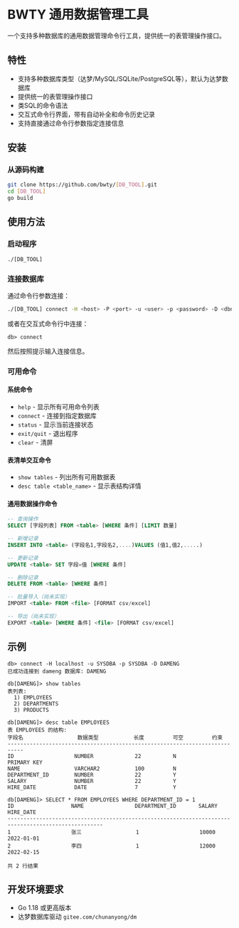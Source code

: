 # BWTY 通用数据管理工具

一个支持多种数据库的通用数据管理命令行工具，提供统一的表管理操作接口。

## 特性

- 支持多种数据库类型（达梦/MySQL/SQLite/PostgreSQL等），默认为达梦数据库
- 提供统一的表管理操作接口
- 类SQL的命令语法
- 交互式命令行界面，带有自动补全和命令历史记录
- 支持直接通过命令行参数指定连接信息

## 安装

### 从源码构建

```bash
git clone https://github.com/bwty/[DB_TOOL].git
cd [DB_TOOL]
go build
```

## 使用方法

### 启动程序

```bash
./[DB_TOOL]
```

### 连接数据库

通过命令行参数连接：

```bash
./[DB_TOOL] connect -H <host> -P <port> -u <user> -p <password> -D <dbname>
```

或者在交互式命令行中连接：

```
db> connect
```

然后按照提示输入连接信息。

### 可用命令

#### 系统命令

- `help` - 显示所有可用命令列表
- `connect` - 连接到指定数据库
- `status` - 显示当前连接状态
- `exit/quit` - 退出程序
- `clear` - 清屏

#### 表清单交互命令

- `show tables` - 列出所有可用数据表
- `desc table <table_name>` - 显示表结构详情

#### 通用数据操作命令

```sql
-- 查询操作
SELECT [字段列表] FROM <table> [WHERE 条件] [LIMIT 数量]

-- 新增记录
INSERT INTO <table> (字段名1,字段名2,....)VALUES (值1,值2,.....)

-- 更新记录
UPDATE <table> SET 字段=值 [WHERE 条件]

-- 删除记录
DELETE FROM <table> [WHERE 条件]

-- 批量导入（尚未实现）
IMPORT <table> FROM <file> [FORMAT csv/excel]

-- 导出（尚未实现）
EXPORT <table> [WHERE 条件] <file> [FORMAT csv/excel]
```

## 示例

```
db> connect -H localhost -u SYSDBA -p SYSDBA -D DAMENG
已成功连接到 dameng 数据库: DAMENG

db[DAMENG]> show tables
表列表:
  1) EMPLOYEES
  2) DEPARTMENTS
  3) PRODUCTS

db[DAMENG]> desc table EMPLOYEES
表 EMPLOYEES 的结构:
字段名                 数据类型           长度         可空         约束          
---------------------------------------------------------------------------
ID                   NUMBER             22          N           PRIMARY KEY  
NAME                 VARCHAR2           100         N                       
DEPARTMENT_ID        NUMBER             22          Y                       
SALARY               NUMBER             22          Y                       
HIRE_DATE            DATE               7           Y                       

db[DAMENG]> SELECT * FROM EMPLOYEES WHERE DEPARTMENT_ID = 1
ID                  NAME                DEPARTMENT_ID       SALARY              HIRE_DATE           
----------------------------------------------------------------------------------------------------
1                   张三                 1                   10000               2022-01-01          
2                   李四                 1                   12000               2022-02-15          

共 2 行结果
```

## 开发环境要求

- Go 1.18 或更高版本
- 达梦数据库驱动 `gitee.com/chunanyong/dm` 